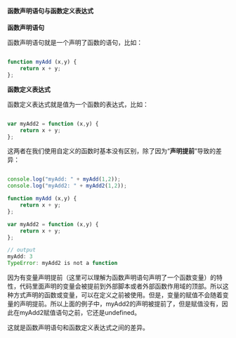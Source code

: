 #### 函数声明语句与函数定义表达式
**函数声明语句**

函数声明语句就是一个声明了函数的语句，比如：
```JavaScript

function myAdd (x,y) {
    return x + y;
};

```

**函数定义表达式**

函数定义表达式就是值为一个函数的表达式，比如：
```JavaScript

var myAdd2 = function (x,y) {
    return x + y;
};

```

这两者在我们使用自定义的函数时基本没有区别，除了因为“**声明提前**”导致的差异：
```JavaScript

console.log("myAdd: " + myAdd(1,2));
console.log("myAdd2: " + myAdd2(1,2));

function myAdd (x,y) {
    return x + y;
};

var myAdd2 = function (x,y) {
    return x + y;
};

// output
myAdd: 3
TypeError: myAdd2 is not a function

```
因为有变量声明提前（这里可以理解为函数声明语句声明了一个函数变量）的特性，代码里面声明的变量会被提前到外部脚本或者外部函数作用域的顶部。所以这种方式声明的函数或变量，可以在定义之前被使用。但是，变量的赋值不会随着变量的声明提前。所以上面的例子中，myAdd2的声明被提前了，但是赋值没有，因此在myAdd2赋值语句之前，它还是undefined。

这就是函数声明语句和函数定义表达式之间的差异。